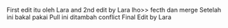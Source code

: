 First edit itu oleh Lara
and 2nd edit by Lara lho>> fecth dan merge
Setelah ini bakal pakai Pull
ini ditambah conflict Final Edit by Lara

